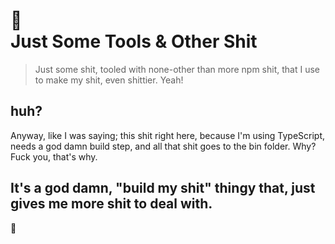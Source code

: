 # 💩<br />Just Some Tools & Other Shit

> Just some shit, tooled with none-other than more npm shit, that I use to make my
> shit, even shittier. Yeah!

## huh?

Anyway, like I was saying; this shit right here, because I'm
using TypeScript, needs a god damn build step, and all that
shit goes to the bin folder. Why? Fuck you, that's why.

## It's a god damn, "build my shit" thingy that, just gives me more shit to deal with.

💩

